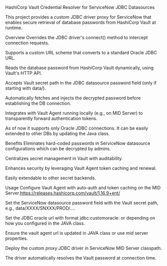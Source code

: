 HashiCorp Vault Credential Resolver for ServiceNow JDBC Datasources

This project provides a custom JDBC driver proxy for ServiceNow that enables secure retrieval of database passwords from HashiCorp Vault at runtime.

Overview
Overrides the JDBC driver's connect() method to intercept connection requests.

Supports a custom URL scheme that converts to a standard Oracle JDBC URL.

Reads the database password from HashiCorp Vault dynamically, using Vault's HTTP API.

Accepts Vault secret path in the JDBC datasource password field (only if starting with data/).

Automatically fetches and injects the decrypted password before establishing the DB connection.

Integrates with Vault Agent running locally (e.g., on MID Server) to transparently forward authentication tokens.

As of now it supports only Oracle JDBC connections. It can be easily extended to other DBs by updating the Java class. 

Benefits
Eliminates hard-coded passwords in ServiceNow datasource configurations which can be decrypted by admins.

Centralizes secret management in Vault with auditability.

Enhances security by leveraging Vault Agent token caching and renewal.

Easily extendable to other secret backends.

Usage
Configure Vault Agent with auto-auth and token caching on the MID Server.https://releases.hashicorp.com/vault/1.16.9+ent/

Set the ServiceNow datasource password field with the Vault secret path, e.g., data/XXXX/SNXXX/PROD/....

Set the JDBC oracle url with format jdbc:customoracle: or depending on how you configured in the JAVA class. 

Ensure the vault agent url is updated in JAVA class or use mid server properties. 

Deploy the custom proxy JDBC driver in ServiceNow MID Server classpath.

The driver automatically resolves the Vault password at connection time.
